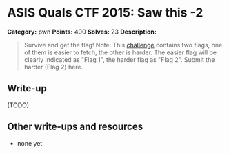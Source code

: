 # ASIS Quals CTF 2015: Saw this -2

**Category:** pwn
**Points:** 400
**Solves:** 23
**Description:**

> Survive and get the flag!
> Note: This [challenge](http://tasks.asis-ctf.ir/sawthis_cdc323fa79278bcd63e91156dd83e91c) contains two flags, one of them is easier to
> fetch, the other is harder. The easier flag will be clearly indicated
> as "Flag 1", the harder flag as "Flag 2". Submit the harder (Flag 2)
> here.

## Write-up

(TODO)

## Other write-ups and resources

* none yet
